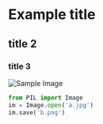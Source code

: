 # Example title

## title 2

### title 3

![Sample Image](https://octodex.github.com/images/yaktocat.png)

```python
from PIL import Image
im = Image.open('a.jpg')
im.save('b.png')
```
